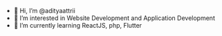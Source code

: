 - 👋 Hi, I’m @adityaattrii
- 👀 I’m interested in Website Development and Application Development
- 🌱 I’m currently learning ReactJS, php, Flutter

<!---
adityaattrii/adityaattrii is a ✨ special ✨ repository because its `README.md` (this file) appears on your GitHub profile.
You can click the Preview link to take a look at your changes.
--->
